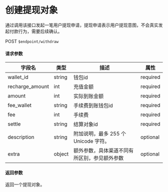 # 创建提现对象

通过调用该接口发起一笔用户提现申请，提现申请表示用户提现意图，不会真实发起付款行为，需要后续确认。

POST `$endpoint/withdraw`

#### 请求参数

| 字段名         | 类型        | 描述                                                         | 属性          |
| -------------- | ----------- | ------------------------------------------------------------ | ------------- |
| wallet_id          | string | 钱包id                                  | required |
| recharge_amount          | int | 充值金额                                  | required |
| amount          | int | 实际到账金额                                  | required |
| fee_wallet          | string | 手续费到账钱包id                                  | required |
| fee          | int | 手续费                                  | required |
| settle          | string | 结算对象id                                   | required |
| description     | string | 附加说明，最多 255 个 Unicode 字符。         | optional |
| extra           | object      | 额外参数，具体渠道不同有所区别，参见额外参数                 | optional      |

#### 返回参数

返回一个提现对象。

